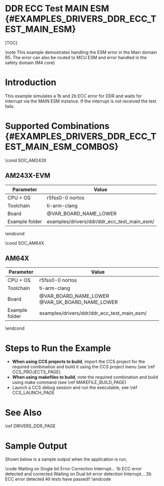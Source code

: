 # DDR ECC Test MAIN ESM {#EXAMPLES_DRIVERS_DDR_ECC_TEST_MAIN_ESM}

[TOC]

\note This example demostrates handling the ESM error in the Main domain R5.
The error can also be routed to MCU ESM and error handled in the safety domain (M4 core)

# Introduction

This example simulates a 1b and 2b ECC error for DDR and waits for interrupt via the MAIN ESM instance. If the interrupt is not received the test fails.

# Supported Combinations {#EXAMPLES_DRIVERS_DDR_ECC_TEST_MAIN_ESM_COMBOS}

\cond SOC_AM243X

## AM243X-EVM
 Parameter      | Value
 ---------------|-----------
 CPU + OS       | r5fss0-0 nortos
 Toolchain      | ti-arm-clang
 Board          | @VAR_BOARD_NAME_LOWER
 Example folder | examples/drivers/ddr/ddr_ecc_test_main_esm/

\endcond

\cond SOC_AM64X

## AM64X
 Parameter      | Value
 ---------------|-----------
 CPU + OS       | r5fss0-0 nortos
 Toolchain      | ti-arm-clang
 Board          | @VAR_BOARD_NAME_LOWER @VAR_SK_BOARD_NAME_LOWER
 Example folder | examples/drivers/ddr/ddr_ecc_test_main_esm/

\endcond

# Steps to Run the Example

- **When using CCS projects to build**, import the CCS project for the required combination
  and build it using the CCS project menu (see \ref CCS_PROJECTS_PAGE).
- **When using makefiles to build**, note the required combination and build using
  make command (see \ref MAKEFILE_BUILD_PAGE)
- Launch a CCS debug session and run the executable, see \ref CCS_LAUNCH_PAGE

# See Also

\ref DRIVERS_DDR_PAGE

# Sample Output

Shown below is a sample output when the application is run,

\code
Waiting on Single bit Error Correction Interrupt...
1b ECC error detected and corrected
Waiting on Dual bit error detection Interrupt...
2b ECC error detected
All tests have passed!!
\endcode
